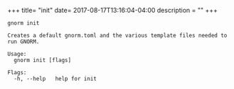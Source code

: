 +++
title= "init"
date= 2017-08-17T13:16:04-04:00
description = ""
+++

<!-- {{{gocog
package main
import (
    "fmt"
    "os"
    "gnorm.org/gnorm/cli"
    "gnorm.org/gnorm/environ"
)
func main() {
    fmt.Println("```plain\ngnorm init\n")

    os.Stderr = os.Stdout
    x := cli.ParseAndRun(environ.Values{
        Stderr: os.Stdout,
        Stdout: os.Stdout,
        Args: []string{"help", "init"},
    })
    fmt.Println("```")
    os.Exit(x)
}
gocog}}} -->
```plain
gnorm init

Creates a default gnorm.toml and the various template files needed to run GNORM.

Usage:
  gnorm init [flags]

Flags:
  -h, --help   help for init
```
<!-- {{{end}}} -->
